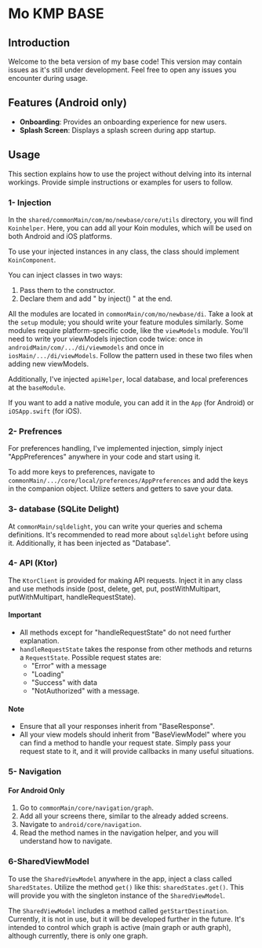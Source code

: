 # Mo KMP BASE

## Introduction

Welcome to the beta version of my base code! This version may contain issues as it's still under development. Feel free to open any issues you encounter during usage.

## Features (Android only)

- **Onboarding**: Provides an onboarding experience for new users.
- **Splash Screen**: Displays a splash screen during app startup.

## Usage

This section explains how to use the project without delving into its internal workings. Provide simple instructions or examples for users to follow.


### 1- Injection

In the `shared/commonMain/com/mo/newbase/core/utils` directory, you will find `Koinhelper`. Here, you can add all your Koin modules, which will be used on both Android and iOS platforms.

To use your injected instances in any class, the class should implement `KoinComponent`.

You can inject classes in two ways:
1. Pass them to the constructor.
2. Declare them and add " by inject() " at the end.

All the modules are located in `commonMain/com/mo/newbase/di`. Take a look at the `setup` module; you should write your feature modules similarly. Some modules require platform-specific code, like the `viewModels` module. You'll need to write your viewModels injection code twice: once in `androidMain/com/.../di/viewmodels` and once in `iosMain/.../di/viewModels`. Follow the pattern used in these two files when adding new viewModels.

Additionally, I've injected `apiHelper`, local database, and local preferences at the `baseModule`.

If you want to add a native module, you can add it in the `App` (for Android) or `iOSApp.swift` (for iOS).

### 2- Prefrences
For preferences handling, I've implemented injection, simply inject "AppPreferences" anywhere in your code and start using it.

To add more keys to preferences, navigate to `commonMain/.../core/local/preferences/AppPreferences` and add the keys in the companion object. Utilize setters and getters to save your data.

### 3- database (SQLite Delight)

At `commonMain/sqldelight`, you can write your queries and schema definitions. It's recommended to read more about `sqldelight` before using it. Additionally, it has been injected as "Database".

### 4- API (Ktor)

The `KtorClient` is provided for making API requests. Inject it in any class and use methods inside (post, delete, get, put, postWithMultipart, putWithMultipart, handleRequestState).

#### Important

- All methods except for "handleRequestState" do not need further explanation.
- `handleRequestState` takes the response from other methods and returns a `RequestState`. Possible request states are:
  - "Error" with a message
  - "Loading"
  - "Success" with data
  - "NotAuthorized" with a message.

#### Note

- Ensure that all your responses inherit from "BaseResponse".
- All your view models should inherit from "BaseViewModel" where you can find a method to handle your request state. Simply pass your request state to it, and it will provide callbacks in many useful situations.


### 5- Navigation

#### For Android Only

1. Go to `commonMain/core/navigation/graph`.
2. Add all your screens there, similar to the already added screens.
3. Navigate to `android/core/navigation`.
4. Read the method names in the navigation helper, and you will understand how to navigate.


### 6-SharedViewModel

To use the `SharedViewModel` anywhere in the app, inject a class called `SharedStates`. Utilize the method `get()` like this: `sharedStates.get()`. This will provide you with the singleton instance of the `SharedViewModel`.

The `SharedViewModel` includes a method called `getStartDestination`. Currently, it is not in use, but it will be developed further in the future. It's intended to control which graph is active (main graph or auth graph), although currently, there is only one graph.
